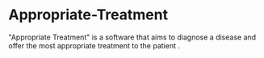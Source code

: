 # Appropriate-Treatment
"Appropriate Treatment" is a software that aims to diagnose a disease and offer the most appropriate treatment to the patient .
